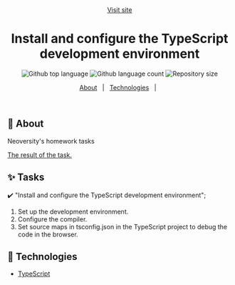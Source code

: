 <div align="center" id="top"> 
 
  &#xa0;

<a href="https://korbetmaryna.github.io/goit-advancedjs-hw-05/">Visit site</a>

</div>

<h1 align="center">Install and configure the TypeScript development environment</h1>

<p align="center">
  <img alt="Github top language" src="https://img.shields.io/github/languages/top/KorbetMaryna/goit-advancedjs-hw-05?color=56BEB8">

  <img alt="Github language count" src="https://img.shields.io/github/languages/count/KorbetMaryna/goit-advancedjs-hw-05?color=56BEB8">

  <img alt="Repository size" src="https://img.shields.io/github/repo-size/KorbetMaryna/goit-advancedjs-hw-05?color=56BEB8">

</p>

<p align="center">
  <a href="#dart-about">About</a> &#xa0; | &#xa0; 
  <a href="#rocket-technologies">Technologies</a> &#xa0; | &#xa0;
</p>

<br>

## :dart: About

Neoversity's homework tasks

<a href="https://korbetmaryna.github.io/goit-advancedjs-hw-05/">The result of
the task.</a> &#xa0;

## :sparkles: Tasks

:heavy_check_mark: "Install and configure the TypeScript development
environment";

1. Set up the development environment.
2. Configure the compiler.
3. Set source maps in tsconfig.json in the TypeScript project to debug the code
   in the browser.

## :rocket: Technologies

- [TypeScript](https://www.typescriptlang.org/docs/handbook/compiler-options.html)
